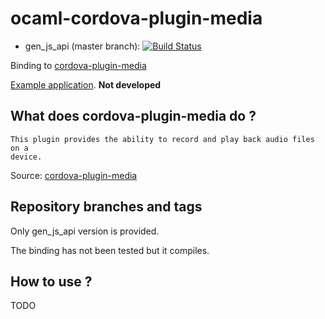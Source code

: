 # ocaml-cordova-plugin-media

* gen_js_api (master branch): [![Build Status](https://travis-ci.org/dannywillems/ocaml-cordova-plugin-media.svg?branch=master)](https://travis-ci.org/dannywillems/ocaml-cordova-plugin-media)

Binding to
[cordova-plugin-media](https://github.com/apache/cordova-plugin-media)

[Example
application](https://github.com/dannywillems/ocaml-cordova-plugin-media-example).
**Not developed**

## What does cordova-plugin-media do ?

```
This plugin provides the ability to record and play back audio files on a
device.
```

Source: [cordova-plugin-media](https://github.com/apache/cordova-plugin-media)

## Repository branches and tags

Only gen_js_api version is provided.

The binding has not been tested but it compiles.

## How to use ?

TODO
